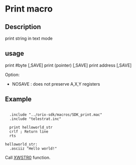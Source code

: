 # Print macro

## Description

print string in text mode

## usage

print #byte [,SAVE]
print (pointer) [,SAVE]
print address [,SAVE]

Option:

- NOSAVE : does not preserve A,X,Y registers

## Example

```ca65

  .include "../orix-sdk/macros/SDK_print.mac"
  .include "telestrat.inc"

  print helloworld_str
  crlf ; Return line
  rts

helloworld_str:
  .asciiz "Hello world!"
```

Call [XWSTR0](../../../developer_manual/kernel/primitives/xwstr0.md) function.

